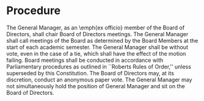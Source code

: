 # Procedure

The General Manager, as an \emph{ex officio} member of the Board of Directors, shall chair Board of Directors meetings. The General Manager shall call meetings of the Board as determined by the Board Members at the start of each academic semester. The General Manager shall be without vote, even in the case of a tie, which shall have the effect of the motion failing. Board meetings shall be conducted in accordance with Parliamentary procedures as outlined in \`\`Roberts Rules of Order,'' unless superseded by this Constitution. The Board of Directors may, at its discretion, conduct an anonymous paper vote. The General Manager may not simultaneously hold the position of General Manager and sit on the Board of Directors.

